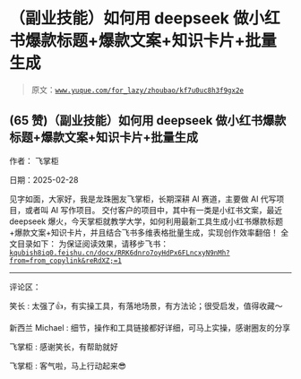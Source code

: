 # （副业技能）如何用 deepseek 做小红书爆款标题+爆款文案+知识卡片+批量生成

> 原文：[`www.yuque.com/for_lazy/zhoubao/kf7u0uc8h3f9gx2e`](https://www.yuque.com/for_lazy/zhoubao/kf7u0uc8h3f9gx2e)

## (65 赞)（副业技能）如何用 deepseek 做小红书爆款标题+爆款文案+知识卡片+批量生成

作者： 飞掌柜

日期：2025-02-28

见字如面，大家好，我是龙珠圈友飞掌柜，长期深耕 AI 赛道，主要做 AI 代写项目，或者叫 AI 写作项目。
交付客户的项目中，其中有一类是小红书文案，最近 deepseek 爆火，今天掌柜就教学大学，如何利用最新工具生成小红书爆款标题+爆款文案+知识卡片，并且结合飞书多维表格批量生成，实现创作效率翻倍！
全文目录如下：
为保证阅读效果，请移步飞书：[`kqubish8iq0.feishu.cn/docx/RRK6dnro7oyHdPx6FLncxyN9nMh?from=from_copylink&reRdXZ;=1`](https://kqubish8iq0.feishu.cn/docx/RRK6dnro7oyHdPx6FLncxyN9nMh?from=from_copylink&reRdXZ;=1)

* * *

评论区：

笑长 : 太强了👍，有实操工具，有落地场景，有方法论；很受启发，值得收藏～

新西兰 Michael : 细节，操作和工具链接都好详细，可马上实操，感谢圈友的分享

飞掌柜 : 感谢笑长，有帮助就好

飞掌柜 : 客气啦，马上行动起来😎